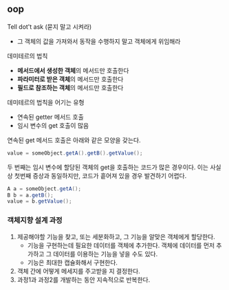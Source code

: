 ## oop

Tell dot't ask (묻지 말고 시켜라)
- 그 객체의 값을 가져와서 동작을 수행하지 말고 객체에게 위임해라

데미테르의 법칙
- **메서드에서 생성한 객체**의 메서드만 호출한다
- **파라미터로 받은 객체**의 메서드만 호출한다
- **필드로 참조하는 객체**의 메서드만 호출한다

데미테르의 법칙을 어기는 유형
- 연속된 getter 메서드 호출
- 임시 변수의 get 호출이 많음

연속된 get 메서드 호출은 아래와 같은 모양을 갖는다.
```java
value = someObject.getA().getB().getValue();
```

두 번째는 임시 변수에 할당된 객체의 get을 호출하는 코드가 많은 경우이다. 이는 사실상 첫번째 증상과 동일하지만, 코드가 흩어져 있을 경우 발견하기 어렵다.
```java
A a = someObject.getA();
B b = a.getB();
value = b.getValue();
```

### 객체지향 설계 과정

1. 제공해야할 기능을 찾고, 또는 세분화하고, 그 기능을 알맞은 객체에게 할당한다.
   - 기능을 구현하는데 필요한 데이터를 객체에 추가한다. 객체에 데이터를 먼저 추가하고 그 데이터를 이용하는 기능을 넣을 수도 있다.
   - 기능은 최대한 캡슐화해서 구현한다.
2. 객체 간에 어떻게 메세지를 주고받을 지 결정한다.
3. 과정1과 과정2를 개발하는 동안 지속적으로 반복한다.
